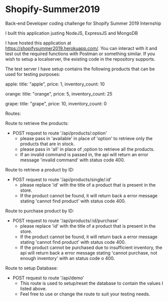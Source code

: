 # Shopify-Summer2019
Back-end Developer coding challenge for Shopify Summer 2019 Internship

I built this application justing NodeJS, ExpressJS and MongoDB

I have hosted this application at https://shopifysummer2019.herokuapp.com/. You can interact with it and test out the required functions
with Postman or something similar. If you wish to setup a localserver, the existing code in the repository supports.

The test server I have setup contains the following products that can be used for testing purposes:
  
apple:
   title: "apple",
   price: 1,
   inventory_count: 10

orange:
   title: "orange",
   price: 5,
   inventory_count: 25

grape:
   title: "grape",
   price: 10,
   inventory_count: 0



Routes:

Route to retrieve the products:
- POST request to route '/api/products/:option'
  - please pass in 'available' in place of 'option' to retrieve only the products that are in stock.
  - please pass in 'all' in place of ;option to retrieve all the products.
  - If an invalid command is passed in, the api will return an error message 'invalid command' with status code 400.

Route to retrieve a product by ID:
- POST request to route '/api/products/single/:id'
  - please replace 'id' with the title of a product that is present in the store.
  - If the product cannot be found, it will return back a error message stating 'cannot find product' with status code 400.

Route to purchase product by ID:
- POST request to route '/api/products/:id/purchase'
  - please replace 'id' with the title of a product that is present in the store.
  - If the product cannot be found, it will return back a error message stating 'cannot find product' with status code 400.
  - If the product cannot be purchased due to insufficient inventory, the api will return back a error message stating 'cannot
    purchase, not enough inventory' with an status code o 400.

Route to setup Database:
- POST request to route '/api/demo'
  - This route is used to setup/reset the database to contain the values I listed above.
  - Feel free to use or change the route to suit your testing needs.
